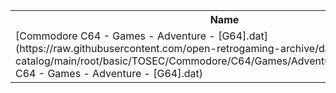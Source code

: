 <table>
<tr><th>Name</th><th>Size</th></tr>
<tr><td>[Commodore C64 - Games - Adventure - [G64].dat](https://raw.githubusercontent.com/open-retrogaming-archive/dat-catalog/main/root/basic/TOSEC/Commodore/C64/Games/Adventure/[G64]/Commodore C64 - Games - Adventure - [G64].dat)</td><td>1027093</td></tr>
</table>

